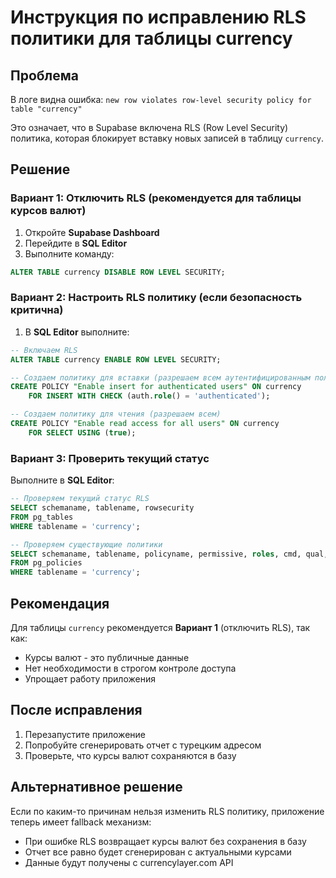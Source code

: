 # Инструкция по исправлению RLS политики для таблицы currency

## Проблема
В логе видна ошибка: `new row violates row-level security policy for table "currency"`

Это означает, что в Supabase включена RLS (Row Level Security) политика, которая блокирует вставку новых записей в таблицу `currency`.

## Решение

### Вариант 1: Отключить RLS (рекомендуется для таблицы курсов валют)

1. Откройте **Supabase Dashboard**
2. Перейдите в **SQL Editor**
3. Выполните команду:

```sql
ALTER TABLE currency DISABLE ROW LEVEL SECURITY;
```

### Вариант 2: Настроить RLS политику (если безопасность критична)

1. В **SQL Editor** выполните:

```sql
-- Включаем RLS
ALTER TABLE currency ENABLE ROW LEVEL SECURITY;

-- Создаем политику для вставки (разрешаем всем аутентифицированным пользователям)
CREATE POLICY "Enable insert for authenticated users" ON currency
    FOR INSERT WITH CHECK (auth.role() = 'authenticated');

-- Создаем политику для чтения (разрешаем всем)
CREATE POLICY "Enable read access for all users" ON currency
    FOR SELECT USING (true);
```

### Вариант 3: Проверить текущий статус

Выполните в **SQL Editor**:

```sql
-- Проверяем текущий статус RLS
SELECT schemaname, tablename, rowsecurity 
FROM pg_tables 
WHERE tablename = 'currency';

-- Проверяем существующие политики
SELECT schemaname, tablename, policyname, permissive, roles, cmd, qual, with_check
FROM pg_policies 
WHERE tablename = 'currency';
```

## Рекомендация

Для таблицы `currency` рекомендуется **Вариант 1** (отключить RLS), так как:
- Курсы валют - это публичные данные
- Нет необходимости в строгом контроле доступа
- Упрощает работу приложения

## После исправления

1. Перезапустите приложение
2. Попробуйте сгенерировать отчет с турецким адресом
3. Проверьте, что курсы валют сохраняются в базу

## Альтернативное решение

Если по каким-то причинам нельзя изменить RLS политику, приложение теперь имеет fallback механизм:
- При ошибке RLS возвращает курсы валют без сохранения в базу
- Отчет все равно будет сгенерирован с актуальными курсами
- Данные будут получены с currencylayer.com API
